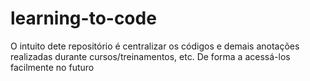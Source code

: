 # learning-to-code
O intuito dete repositório é centralizar os códigos e demais anotações realizadas durante cursos/treinamentos, etc. De forma a acessá-los facilmente no futuro 
